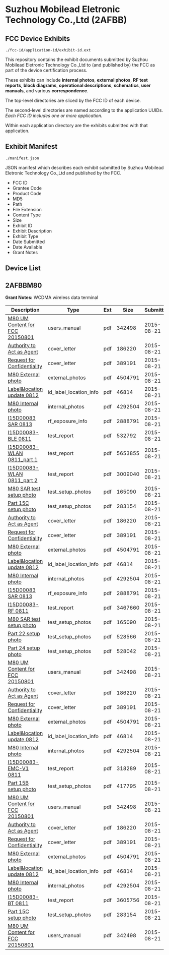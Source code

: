 # Suzhou Mobilead Eletronic Technology Co.,Ltd (2AFBB)
## FCC Device Exhibits

```
./fcc-id/application-id/exhibit-id.ext
```

This repository contains the exhibit documents submitted by Suzhou Mobilead Eletronic Technology Co.,Ltd to (and published by) the FCC as part of the device certification process.

These exhibits can include **internal photos**, **external photos**, **RF test reports**, **block diagrams**, **operational descriptions**, **schematics**, **user manuals**, and various **correspondence**.

The top-level directories are sliced by the FCC ID of each device.

The second-level directories are named according to the application UUIDs. *Each FCC ID includes one or more application.*

Within each application directory are the exhibits submitted with that application. 

## Exhibit Manifest

```
./manifest.json
```

JSON manifest which describes each exhibit submitted by Suzhou Mobilead Eletronic Technology Co.,Ltd and published by the FCC.

- FCC ID
- Grantee Code
- Product Code
- MD5
- Path
- File Extension
- Content Type
- Size
- Exhibit ID
- Exhibit Description
- Exhibit Type
- Date Submitted
- Date Available
- Grant Notes

## Device List
## 2AFBBM80
**Grant Notes:** WCDMA wireless data terminal

| Description | Type | Ext | Size | Submitted | Available |
| ----------- | ---- | --- | ---- | --------- | --------- |
| [M80 UM Content for FCC 20150801](2AFBBM80/8e04d10f22a4f30fcd579f948fb3e015/2721560.pdf) | users_manual | pdf | 342498 | 2015-08-21 | 2015-08-26 |
| [Authority to Act as Agent](2AFBBM80/8e04d10f22a4f30fcd579f948fb3e015/2721363.pdf) | cover_letter | pdf | 186220 | 2015-08-21 | 2015-08-26 |
| [Request for Confidentiality](2AFBBM80/8e04d10f22a4f30fcd579f948fb3e015/2721364.pdf) | cover_letter | pdf | 389191 | 2015-08-21 | 2015-08-26 |
| [M80 External photo](2AFBBM80/8e04d10f22a4f30fcd579f948fb3e015/2721365.pdf) | external_photos | pdf | 4504791 | 2015-08-21 | 2015-08-26 |
| [Label&location update 0812](2AFBBM80/8e04d10f22a4f30fcd579f948fb3e015/2721554.pdf) | id_label_location_info | pdf | 46814 | 2015-08-21 | 2015-08-26 |
| [M80 Internal photo](2AFBBM80/8e04d10f22a4f30fcd579f948fb3e015/2721366.pdf) | internal_photos | pdf | 4292504 | 2015-08-21 | 2015-08-26 |
| [I15D00083 SAR 0813](2AFBBM80/8e04d10f22a4f30fcd579f948fb3e015/2721692.pdf) | rf_exposure_info | pdf | 2888791 | 2015-08-21 | 2015-08-26 |
| [I15D00083-BLE 0811](2AFBBM80/8e04d10f22a4f30fcd579f948fb3e015/2721657.pdf) | test_report | pdf | 532792 | 2015-08-21 | 2015-08-26 |
| [I15D00083-WLAN 0811_part 1](2AFBBM80/8e04d10f22a4f30fcd579f948fb3e015/2721658.pdf) | test_report | pdf | 5653855 | 2015-08-21 | 2015-08-26 |
| [I15D00083-WLAN 0811_part 2](2AFBBM80/8e04d10f22a4f30fcd579f948fb3e015/2721659.pdf) | test_report | pdf | 3009040 | 2015-08-21 | 2015-08-26 |
| [M80 SAR test setup photo](2AFBBM80/8e04d10f22a4f30fcd579f948fb3e015/2721660.pdf) | test_setup_photos | pdf | 165090 | 2015-08-21 | 2015-08-26 |
| [Part 15C setup photo](2AFBBM80/8e04d10f22a4f30fcd579f948fb3e015/2721601.pdf) | test_setup_photos | pdf | 283154 | 2015-08-21 | 2015-08-26 |
| [Authority to Act as Agent](2AFBBM80/e5295d31e51b8087be0c605d14d78b0f/2721363.pdf) | cover_letter | pdf | 186220 | 2015-08-21 | 2015-08-26 |
| [Request for Confidentiality](2AFBBM80/e5295d31e51b8087be0c605d14d78b0f/2721364.pdf) | cover_letter | pdf | 389191 | 2015-08-21 | 2015-08-26 |
| [M80 External photo](2AFBBM80/e5295d31e51b8087be0c605d14d78b0f/2721365.pdf) | external_photos | pdf | 4504791 | 2015-08-21 | 2015-08-26 |
| [Label&location update 0812](2AFBBM80/e5295d31e51b8087be0c605d14d78b0f/2721554.pdf) | id_label_location_info | pdf | 46814 | 2015-08-21 | 2015-08-26 |
| [M80 Internal photo](2AFBBM80/e5295d31e51b8087be0c605d14d78b0f/2721366.pdf) | internal_photos | pdf | 4292504 | 2015-08-21 | 2015-08-26 |
| [I15D00083 SAR 0813](2AFBBM80/e5295d31e51b8087be0c605d14d78b0f/2721692.pdf) | rf_exposure_info | pdf | 2888791 | 2015-08-21 | 2015-08-26 |
| [I15D00083-RF 0811](2AFBBM80/e5295d31e51b8087be0c605d14d78b0f/2721728.pdf) | test_report | pdf | 3467660 | 2015-08-21 | 2015-08-26 |
| [M80 SAR test setup photo](2AFBBM80/e5295d31e51b8087be0c605d14d78b0f/2721660.pdf) | test_setup_photos | pdf | 165090 | 2015-08-21 | 2015-08-26 |
| [Part 22 setup photo](2AFBBM80/e5295d31e51b8087be0c605d14d78b0f/2721756.pdf) | test_setup_photos | pdf | 528566 | 2015-08-21 | 2015-08-26 |
| [Part 24 setup photo](2AFBBM80/e5295d31e51b8087be0c605d14d78b0f/2721757.pdf) | test_setup_photos | pdf | 528042 | 2015-08-21 | 2015-08-26 |
| [M80 UM Content for FCC 20150801](2AFBBM80/e5295d31e51b8087be0c605d14d78b0f/2721560.pdf) | users_manual | pdf | 342498 | 2015-08-21 | 2015-08-26 |
| [Authority to Act as Agent](2AFBBM80/eb9131af89fdab7cbad655e7d3ff88bf/2721363.pdf) | cover_letter | pdf | 186220 | 2015-08-21 | 2015-08-26 |
| [Request for Confidentiality](2AFBBM80/eb9131af89fdab7cbad655e7d3ff88bf/2721364.pdf) | cover_letter | pdf | 389191 | 2015-08-21 | 2015-08-26 |
| [M80 External photo](2AFBBM80/eb9131af89fdab7cbad655e7d3ff88bf/2721365.pdf) | external_photos | pdf | 4504791 | 2015-08-21 | 2015-08-26 |
| [Label&location update 0812](2AFBBM80/eb9131af89fdab7cbad655e7d3ff88bf/2721554.pdf) | id_label_location_info | pdf | 46814 | 2015-08-21 | 2015-08-26 |
| [M80 Internal photo](2AFBBM80/eb9131af89fdab7cbad655e7d3ff88bf/2721366.pdf) | internal_photos | pdf | 4292504 | 2015-08-21 | 2015-08-26 |
| [I15D00083-EMC-V1 0811](2AFBBM80/eb9131af89fdab7cbad655e7d3ff88bf/2721558.pdf) | test_report | pdf | 318289 | 2015-08-21 | 2015-08-26 |
| [Part 15B setup photo](2AFBBM80/eb9131af89fdab7cbad655e7d3ff88bf/2721559.pdf) | test_setup_photos | pdf | 417795 | 2015-08-21 | 2015-08-26 |
| [M80 UM Content for FCC 20150801](2AFBBM80/eb9131af89fdab7cbad655e7d3ff88bf/2721560.pdf) | users_manual | pdf | 342498 | 2015-08-21 | 2015-08-26 |
| [Authority to Act as Agent](2AFBBM80/403f663965688d687aa9a09674af48c3/2721363.pdf) | cover_letter | pdf | 186220 | 2015-08-21 | 2015-08-26 |
| [Request for Confidentiality](2AFBBM80/403f663965688d687aa9a09674af48c3/2721364.pdf) | cover_letter | pdf | 389191 | 2015-08-21 | 2015-08-26 |
| [M80 External photo](2AFBBM80/403f663965688d687aa9a09674af48c3/2721365.pdf) | external_photos | pdf | 4504791 | 2015-08-21 | 2015-08-26 |
| [Label&location update 0812](2AFBBM80/403f663965688d687aa9a09674af48c3/2721554.pdf) | id_label_location_info | pdf | 46814 | 2015-08-21 | 2015-08-26 |
| [M80 Internal photo](2AFBBM80/403f663965688d687aa9a09674af48c3/2721366.pdf) | internal_photos | pdf | 4292504 | 2015-08-21 | 2015-08-26 |
| [I15D00083-BT 0811](2AFBBM80/403f663965688d687aa9a09674af48c3/2721600.pdf) | test_report | pdf | 3605756 | 2015-08-21 | 2015-08-26 |
| [Part 15C setup photo](2AFBBM80/403f663965688d687aa9a09674af48c3/2721601.pdf) | test_setup_photos | pdf | 283154 | 2015-08-21 | 2015-08-26 |
| [M80 UM Content for FCC 20150801](2AFBBM80/403f663965688d687aa9a09674af48c3/2721560.pdf) | users_manual | pdf | 342498 | 2015-08-21 | 2015-08-26 |
